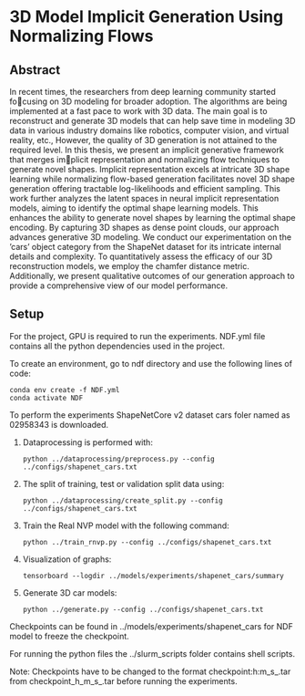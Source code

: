 # 3D Model Implicit Generation Using Normalizing Flows

## Abstract

In recent times, the researchers from deep learning community started focusing on 3D modeling for broader adoption. The algorithms are being
implemented at a fast pace to work with 3D data. The main goal is to reconstruct and generate 3D models that can help save time in modeling 3D
data in various industry domains like robotics, computer vision, and virtual
reality, etc., However, the quality of 3D generation is not attained to the
required level.
In this thesis, we present an implicit generative framework that merges implicit representation and normalizing flow techniques to generate novel shapes.
Implicit representation excels at intricate 3D shape learning while normalizing
flow-based generation facilitates novel 3D shape generation offering tractable
log-likelihoods and efficient sampling. This work further analyzes the latent
spaces in neural implicit representation models, aiming to identify the optimal
shape learning models. This enhances the ability to generate novel shapes by
learning the optimal shape encoding. By capturing 3D shapes as dense point
clouds, our approach advances generative 3D modeling.
We conduct our experimentation on the ’cars’ object category from the
ShapeNet dataset for its intricate internal details and complexity. To quantitatively assess the efficacy of our 3D reconstruction models, we employ
the chamfer distance metric. Additionally, we present qualitative outcomes
of our generation approach to provide a comprehensive view of our model
performance.

## Setup

For the project, GPU is required to run the experiments. 
NDF.yml file contains all the python dependencies used in the project.

To create an environment, go to ndf directory and use the following lines of code:
   ```
   conda env create -f NDF.yml
   conda activate NDF
   ```

To perform the experiments ShapeNetCore v2 dataset cars foler named as 02958343 is downloaded. 
1. Dataprocessing is performed with:
   ```
   python ../dataprocessing/preprocess.py --config ../configs/shapenet_cars.txt
   ```

2. The split of training, test or validation split data using:
   ```
   python ../dataprocessing/create_split.py --config ../configs/shapenet_cars.txt
   ```

3. Train the Real NVP model with the following command:
   ``` 
   python ../train_rnvp.py --config ../configs/shapenet_cars.txt
   ```

4. Visualization of graphs:
   ```
   tensorboard --logdir ../models/experiments/shapenet_cars/summary
   ```

5. Generate 3D car models:
   ``` 
   python ../generate.py --config ../configs/shapenet_cars.txt
   ```

Checkpoints can be found in ../models/experiments/shapenet_cars for NDF model to freeze the checkpoint.

For running the python files the ../slurm_scripts folder contains shell scripts.

Note: Checkpoints have to be changed to the format checkpoint:h:m_s_.tar from checkpoint_h_m_s_.tar before running the experiments.
